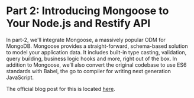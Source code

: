 # Part 2: Introducing Mongoose to Your Node.js and Restify API

In part-2, we'll integrate Mongoose, a massively popular ODM for MongoDB. Mongoose provides a straight-forward, schema-based solution to model your application data. It includes built-in type casting, validation, query building, business logic hooks and more, right out of the box. In addition to Mongoose, we’ll also convert the original codebase to use ES6 standards with Babel, the go to compiler for writing next generation JavaScript.

The official blog post for this is located [here](https://www.mongodb.com/blog/post/introducing-mongoose-to-your-node.js-and-restify-api).
